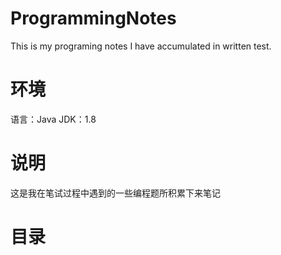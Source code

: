 # ProgrammingNotes
This is my programing notes I have accumulated in written test.

# 环境
语言：Java
JDK：1.8

# 说明
这是我在笔试过程中遇到的一些编程题所积累下来笔记

# 目录
